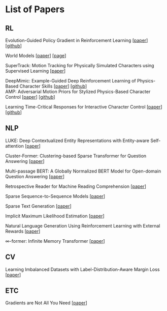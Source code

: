 # List of Papers

## RL

Evolution-Guided Policy Gradient in Reinforcement Learning
[[paper](https://proceedings.neurips.cc/paper/2018/file/85fc37b18c57097425b52fc7afbb6969-Paper.pdf)] 
[[github](https://github.com/ShawK91/Evolutionary-Reinforcement-Learning)]

World Models
[[paper](https://arxiv.org/pdf/1803.10122.pdf)]
[[page](https://worldmodels.github.io)]

SuperTrack: Motion Tracking for Physically Simulated Characters using Supervised Learning
[[paper](https://static-wordpress.akamaized.net/montreal.ubisoft.com/wp-content/uploads/2021/11/24183638/SuperTrack.pdf)]

DeepMimic: Example-Guided Deep Reinforcement Learning of Physics-Based Character Skills
[[paper](https://xbpeng.github.io/projects/DeepMimic/2018_TOG_DeepMimic.pdf)]
[[github](https://github.com/xbpeng/DeepMimic)] \
AMP: Adversarial Motion Priors for Stylized Physics-Based Character Control
[[paper](https://xbpeng.github.io/projects/AMP/2021_TOG_AMP.pdf)]
[[github](https://github.com/xbpeng/DeepMimic)]

Learning Time-Critical Responses for Interactive Character Control
[[paper](https://mrl.snu.ac.kr/research/ProjectAgile/AGILE_2021_SIGGRAPH_author.pdf)]
[[github](https://github.com/snumrl/TimeCriticalResponse)]

## NLP

LUKE: Deep Contextualized Entity Representations with Entity-aware Self-attention
[[paper](https://arxiv.org/pdf/2010.01057.pdf)]

Cluster-Former: Clustering-based Sparse Transformer for Question Answering
[[paper](https://arxiv.org/pdf/2009.06097.pdf)]

Multi-passage BERT: A Globally Normalized BERT Model for Open-domain Question Answering
[[paper](https://arxiv.org/pdf/1908.08167.pdf)]

Retrospective Reader for Machine Reading Comprehension
[[paper](https://arxiv.org/pdf/2001.09694.pdf)]

Sparse Sequence-to-Sequence Models
[[paper](https://arxiv.org/pdf/1905.05702.pdf)]

Sparse Text Generation
[[paper](https://arxiv.org/pdf/2004.02644.pdf)]

Implicit Maximum Likelihood Estimation
[[paper](https://arxiv.org/pdf/1809.09087.pdf)]

Natural Language Generation Using Reinforcement Learning with External Rewards
[[paper](https://arxiv.org/pdf/1911.11404.pdf)]

∞-former: Infinite Memory Transformer
[[paper](https://arxiv.org/pdf/2109.00301.pdf)]

## CV

Learning Imbalanced Datasets with Label-Distribution-Aware Margin Loss
[[paper](https://arxiv.org/pdf/1906.07413.pdf)]

## ETC
Gradients are Not All You Need
[[paper](https://arxiv.org/pdf/2111.05803.pdf)]
